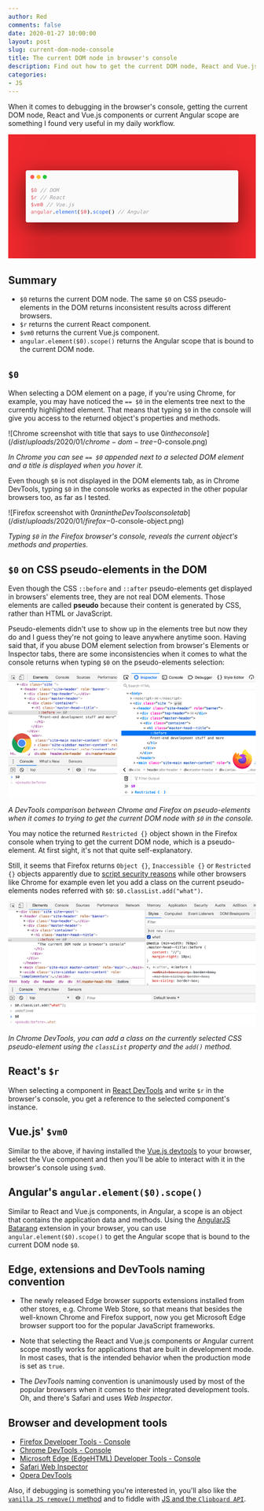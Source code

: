 ```yaml
---
author: Red
comments: false
date: 2020-01-27 10:00:00
layout: post
slug: current-dom-node-console
title: The current DOM node in browser's console
description: Find out how to get the current DOM node, React and Vue.js components or current Angular scope in order to speed up debugging in the browser console.
categories:
- JS
---
```


When it comes to debugging in the browser's console, getting the current DOM node, React and Vue.js components or current Angular scope are something I found very useful in my daily workflow.

![The current DOM node, React and Vue.js components or Angular scope in the browser console](/dist/uploads/2020/01/current-dom-node.png)

<!-- more -->

## Summary
- `$0` returns the current DOM node. The same `$0` on CSS pseudo-elements in the DOM returns inconsistent results across different browsers.
- `$r` returns the current React component.
- `$vm0` returns the current Vue.js component.
- `angular.element($0).scope()` returns the Angular scope that is bound to the current DOM node.

## `$0`

When selecting a DOM element on a page, if you're using Chrome, for example, you may have noticed the `== $0` in the elements tree next to the currently highlighted element. That means that typing `$0` in the console will give you access to the returned object's properties and methods.

![Chrome screenshot with title that says to use $0 in the console](/dist/uploads/2020/01/chrome-dom-tree-$0-console.png)

*In Chrome you can see `== $0` appended next to a selected DOM element and a title is displayed when you hover it.*

Even though `$0` is not displayed in the DOM elements tab, as in Chrome DevTools, typing `$0` in the console works as expected in the other popular browsers too, as far as I tested.

![Firefox screenshot with $0 ran in the DevTools console tab](/dist/uploads/2020/01/firefox-$0-console-object.png)

*Typing `$0` in the Firefox browser's console, reveals the current object's methods and properties.*

## `$0` on CSS pseudo-elements in the DOM

Even though the CSS `::before` and `::after` pseudo-elements get displayed in browsers' elements tree, they are not real DOM elements. Those elements are called **pseudo** because their content is generated by CSS, rather than HTML or JavaScript.

Pseudo-elements didn't use to show up in the elements tree but now they do and I guess they're not going to leave anywhere anytime soon. Having said that, if you abuse DOM element selection from browser's Elements or Inspector tabs, there are some inconsistencies when it comes to what the console returns when typing `$0` on the pseudo-elements selection:

![DevTools comparison between Chrome and Firefox on pseudo-elements](/dist/uploads/2020/01/chrome-vs-firefox-$0-on-pseudo-element.png)

*A DevTools comparison between Chrome and Firefox on pseudo-elements when it comes to trying to get the current DOM node with `$0` in the console.*

You may notice the returned `Restricted {}` object shown in the Firefox console when trying to get the current DOM node, which is a pseudo-element. At first sight, it's not that quite self-explanatory.

Still, it seems that Firefox returns `Object {}`, `Inaccessible {}` or `Restricted {}` objects apparently due to [script security reasons](https://developer.mozilla.org/en-US/docs/Mozilla/Gecko/Script_security#Cross-origin) while other browsers like Chrome for example even let you add a class on the current pseudo-elements nodes referred with `$0`: `$0.classList.add("what")`.

![Chrome DevTools screenshot that shows you can add a class on the current pseudo-element](/dist/uploads/2020/01/pseudo-element-class-on-current-node-chrome.png)

*In Chrome DevTools, you can add a class on the currently selected CSS pseudo-element using the `classList` property and the `add()` method.*

## React's `$r`

When selecting a component in [React DevTools](https://github.com/facebook/react/tree/master/packages/react-devtools) and write `$r` in the browser's console, you get a reference to the selected component's instance.

## Vue.js' `$vm0`

Similar to the above, if having installed the [Vue.js devtools](https://vuejs.org/v2/cookbook/debugging-in-vscode.html#Vue-Devtools) to your browser, select the Vue component and then you'll be able to interact with it in the browser's console using `$vm0`.

## Angular's `angular.element($0).scope()`

Similar to React and Vue.js components, in Angular, a scope is an object that contains the application data and methods. Using the [AngularJS Batarang](https://github.com/angular/batarang) extension in your browser, you can use `angular.element($0).scope()` to get the Angular scope that is bound to the current DOM node `$0`.

## Edge, extensions and DevTools naming convention

- The newly released Edge browser supports extensions installed from other stores, e.g. Chrome Web Store, so that means that besides the well-known Chrome and Firefox support, now you get Microsoft Edge browser support too for the popular JavaScript frameworks.

- Note that selecting the React and Vue.js components or Angular current scope mostly works for applications that are built in development mode. In most cases, that is the intended behavior when the production mode is set as `true`.

- The *DevTools* naming convention is unanimously used by most of the popular browsers when it comes to their integrated development tools. Oh, and there's Safari and uses *Web Inspector*.

## Browser and development tools
- [Firefox Developer Tools - Console](https://developer.mozilla.org/en-US/docs/Tools/Page_Inspector/How_to/Use_the_Inspector_from_the_Web_Console)
- [Chrome DevTools - Console](https://developers.google.com/web/tools/chrome-devtools/console/utilities#dom)
- [Microsoft Edge (EdgeHTML) Developer Tools - Console](https://docs.microsoft.com/en-us/microsoft-edge/devtools-guide/console)
- [Safari Web Inspector](https://developer.apple.com/safari/tools/)
- [Opera DevTools](https://dev.opera.com/extensions/dev-tools/)

Also, if debugging is something you're interested in, you'll also like the [`vanilla JS remove()` method](/removing-an-element-with-plain-javascript-remove-method/) and to fiddle with [JS and the `Clipboard API`](/copy-clipboard-js/).